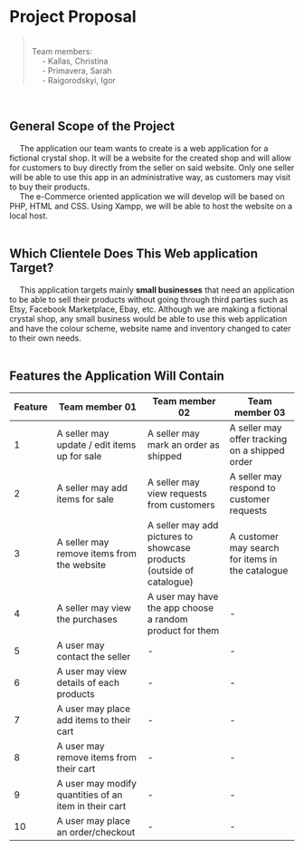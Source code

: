 # Project Proposal
> <br>Team members:<br>&emsp; - Kallas, Christina<br>&emsp; - Primavera, Sarah <br>&emsp; - Raigorodskyi, Igor<br> 

<br>

## General Scope of the Project
&emsp; The application our team wants to create is a web application for a fictional crystal shop. It will be a website for the created shop and will allow for customers to buy directly from the seller on said website. Only one seller will be able to use this app in an administrative way, as customers may visit to buy their products.<br>&emsp; The e-Commerce oriented application we will develop will be based on PHP, HTML and CSS. Using Xampp, we will be able to host the website on a local host. <br><br>

## Which Clientele Does This Web application Target?
&emsp; This application targets mainly **small businesses** that need an application to be able to sell their products without going through third parties such as Etsy, Facebook Marketplace, Ebay, etc. Although we are making a fictional crystal shop, any small business would be able to use this web application and have the colour scheme, website name and inventory changed to cater to their own needs. <br><br>

## Features the Application Will Contain
| Feature | Team member 01 | Team member 02 | Team member 03 |
|---------|------------------|-----------------|-------------------|
| 1 | A seller may update / edit items up for sale | A seller may mark an order as shipped | A seller may offer tracking on a shipped order |
| 2 | A seller may add items for sale | A seller may view requests from customers | A seller may respond to customer requests |
| 3 | A seller may remove items from the website | A seller may add pictures to showcase products (outside of catalogue) | A customer may search for items in the catalogue |
| 4 | A seller may view the purchases | A user may have the app choose a random product for them | - |
| 5 | A user may contact the seller | - | - |
| 6 | A user may view details of each products | - | - |
| 7 | A user may place add items to their cart | - | - |
| 8 | A user may remove items from their cart | - | - |
| 9 | A user may modify quantities of an item in their cart | - | - |
| 10 | A user may place an order/checkout | - | - |